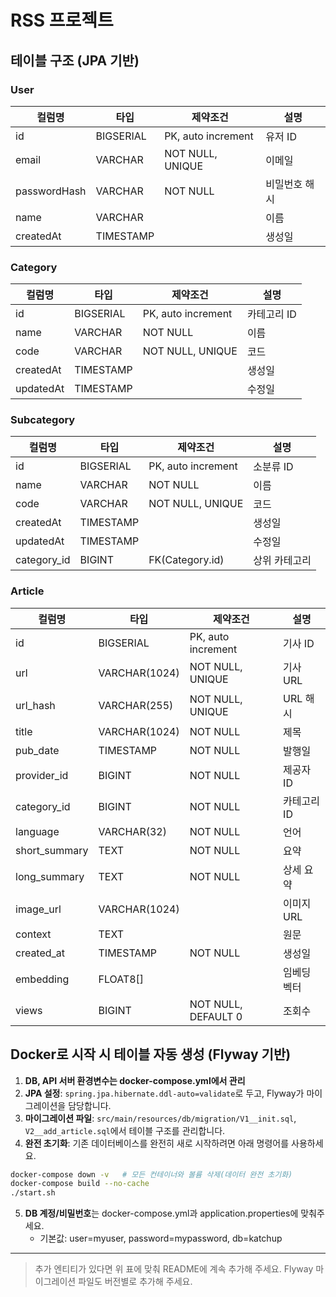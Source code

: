 # RSS 프로젝트

## 테이블 구조 (JPA 기반)

### User
| 컬럼명        | 타입           | 제약조건                | 설명         |
|--------------|---------------|------------------------|------------|
| id           | BIGSERIAL     | PK, auto increment     | 유저 ID     |
| email        | VARCHAR       | NOT NULL, UNIQUE       | 이메일      |
| passwordHash | VARCHAR       | NOT NULL               | 비밀번호 해시 |
| name         | VARCHAR       |                        | 이름        |
| createdAt    | TIMESTAMP     |                        | 생성일      |

### Category
| 컬럼명        | 타입           | 제약조건                | 설명         |
|--------------|---------------|------------------------|------------|
| id           | BIGSERIAL     | PK, auto increment     | 카테고리 ID |
| name         | VARCHAR       | NOT NULL               | 이름        |
| code         | VARCHAR       | NOT NULL, UNIQUE       | 코드        |
| createdAt    | TIMESTAMP     |                        | 생성일      |
| updatedAt    | TIMESTAMP     |                        | 수정일      |

### Subcategory
| 컬럼명        | 타입           | 제약조건                | 설명         |
|--------------|---------------|------------------------|------------|
| id           | BIGSERIAL     | PK, auto increment     | 소분류 ID   |
| name         | VARCHAR       | NOT NULL               | 이름        |
| code         | VARCHAR       | NOT NULL, UNIQUE       | 코드        |
| createdAt    | TIMESTAMP     |                        | 생성일      |
| updatedAt    | TIMESTAMP     |                        | 수정일      |
| category_id  | BIGINT        | FK(Category.id)        | 상위 카테고리|

### Article
| 컬럼명        | 타입           | 제약조건                | 설명         |
|--------------|---------------|------------------------|------------|
| id           | BIGSERIAL     | PK, auto increment     | 기사 ID     |
| url          | VARCHAR(1024) | NOT NULL, UNIQUE       | 기사 URL    |
| url_hash     | VARCHAR(255)  | NOT NULL, UNIQUE       | URL 해시    |
| title        | VARCHAR(1024) | NOT NULL               | 제목        |
| pub_date     | TIMESTAMP     | NOT NULL               | 발행일      |
| provider_id  | BIGINT        | NOT NULL               | 제공자 ID   |
| category_id  | BIGINT        | NOT NULL               | 카테고리 ID |
| language     | VARCHAR(32)   | NOT NULL               | 언어        |
| short_summary| TEXT          | NOT NULL               | 요약        |
| long_summary | TEXT          | NOT NULL               | 상세 요약   |
| image_url    | VARCHAR(1024) |                        | 이미지 URL  |
| context      | TEXT          |                        | 원문        |
| created_at   | TIMESTAMP     | NOT NULL               | 생성일      |
| embedding    | FLOAT8[]      |                        | 임베딩 벡터 |
| views        | BIGINT        | NOT NULL, DEFAULT 0    | 조회수      |


## Docker로 시작 시 테이블 자동 생성 (Flyway 기반)

1. **DB, API 서버 환경변수는 docker-compose.yml에서 관리**
2. **JPA 설정**: `spring.jpa.hibernate.ddl-auto=validate`로 두고, Flyway가 마이그레이션을 담당합니다.
3. **마이그레이션 파일**: `src/main/resources/db/migration/V1__init.sql`, `V2__add_article.sql`에서 테이블 구조를 관리합니다.
4. **완전 초기화**: 기존 데이터베이스를 완전히 새로 시작하려면 아래 명령어를 사용하세요.

```sh
docker-compose down -v   # 모든 컨테이너와 볼륨 삭제(데이터 완전 초기화)
docker-compose build --no-cache
./start.sh
```

5. **DB 계정/비밀번호**는 docker-compose.yml과 application.properties에 맞춰주세요.
   - 기본값: user=myuser, password=mypassword, db=katchup

---

> 추가 엔티티가 있다면 위 표에 맞춰 README에 계속 추가해 주세요.
> Flyway 마이그레이션 파일도 버전별로 추가해 주세요.